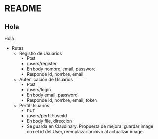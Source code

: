 # README

## Hola

Hola

- Rutas
	- Registro de Usuarios
		- Post
		- /users/register
		- En body nombre, email, password
		- Responde id, nombre, email
	- Autenticación de Usuarios
		- Post
		- /users/login
		- En body email, password
		- Responde id, nombre, email, token
	- Perfil Usuarios
		- PUT
		- /users/perfil/:userId
		- En body file, direccion
		- Se guarda en Claudinary. 
			Propuesta de mejora: 
				guardar image con el id del User, 
				reemplazar archivo al actualizar image.
		